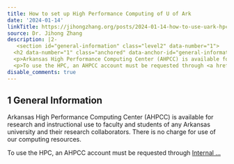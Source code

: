 ```yaml
---
title: How to set up High Performance Computing of U of Ark
date: '2024-01-14'
linkTitle: https://jihongzhang.org/posts/2024-01-14-how-to-use-uark-hpc/index.html
source: Dr. Jihong Zhang
description: |2-
   <section id="general-information" class="level2" data-number="1">
  <h2 data-number="1" class="anchored" data-anchor-id="general-information"><span class="header-section-number">1</span> General Information</h2>
  <p>Arkansas High Performance Computing Center (AHPCC) is available for research and instructional use to faculty and students of any Arkansas university and their research collaborators. There is no charge for use of our computing resources.</p>
  <p>To use the HPC, an AHPCC account must be requested through <a href="http://hpc.uark.edu/hpc-support/user-account-requests/internal.php">Internal ...
disable_comments: true
---
```

 <section id="general-information" class="level2" data-number="1">
<h2 data-number="1" class="anchored" data-anchor-id="general-information"><span class="header-section-number">1</span> General Information</h2>
<p>Arkansas High Performance Computing Center (AHPCC) is available for research and instructional use to faculty and students of any Arkansas university and their research collaborators. There is no charge for use of our computing resources.</p>
<p>To use the HPC, an AHPCC account must be requested through <a href="http://hpc.uark.edu/hpc-support/user-account-requests/internal.php">Internal ...